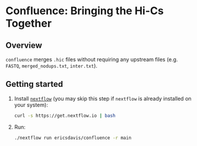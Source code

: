 # Confluence: Bringing the Hi-Cs Together

## Overview
`confluence` merges `.hic` files without
requiring any upstream files (e.g. `FASTQ`,
`merged_nodups.txt`, `inter.txt`).

## Getting started
1. Install [`nextflow`](https://www.nextflow.io/) (you may skip this step if `nextflow` is already installed on your system):

    ```bash
    curl -s https://get.nextflow.io | bash
    ```
2. Run:

    ```bash
    ./nextflow run ericsdavis/confluence -r main
    ```
